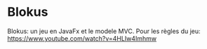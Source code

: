 # Blokus
Blokus: un jeu en JavaFx et le modele MVC.
Pour les règles du jeu: https://www.youtube.com/watch?v=4HLIw4Imhmw

